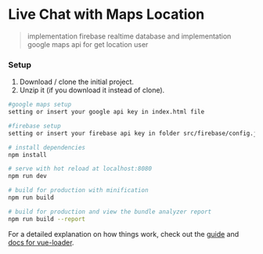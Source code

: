 # Live Chat with Maps Location

> implementation firebase realtime database and implementation google maps api for get location user

### Setup

1. Download / clone the initial project.
2. Unzip it (if you download it instead of clone).

``` bash
#google maps setup
setting or insert your google api key in index.html file

#firebase setup
setting or insert your firebase api key in folder src/firebase/config.js

# install dependencies
npm install

# serve with hot reload at localhost:8080
npm run dev

# build for production with minification
npm run build

# build for production and view the bundle analyzer report
npm run build --report
```

For a detailed explanation on how things work, check out the [guide](http://vuejs-templates.github.io/webpack/) and [docs for vue-loader](http://vuejs.github.io/vue-loader).
